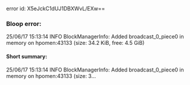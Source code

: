error id: X5eJckC1dUJ1DBXWvL/EXw==
### Bloop error:

25/06/17 15:13:14 INFO BlockManagerInfo: Added broadcast_0_piece0 in memory on hpomen:43133 (size: 34.2 KiB, free: 4.5 GiB)
#### Short summary: 

25/06/17 15:13:14 INFO BlockManagerInfo: Added broadcast_0_piece0 in memory on hpomen:43133 (size: 3...